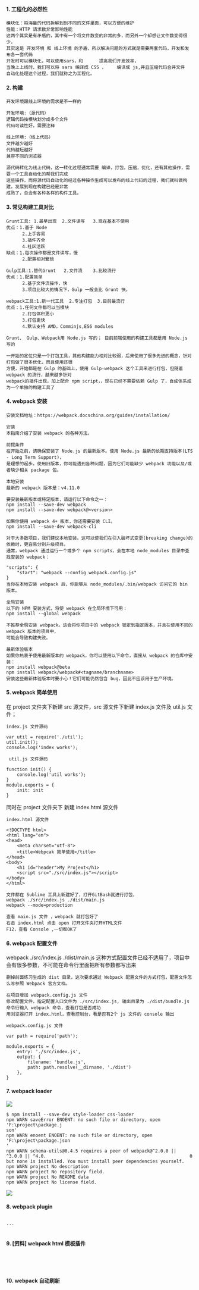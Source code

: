 #### 1.	工程化的必然性
```
模块化：将海量的代码拆解到到不同的文件里面，可以方便的维护
性能：HTTP 请求数非常影响性能
这两个其实是有矛盾的，其中有一个将文件数变的非常的多，而另外一个却想让文件数变得很少，
其实这是 开发环境 和 线上环境 的矛盾，所以解决问题的方式就是需要两套代码，开发和发布各一套代码
开发时可以模块化，可以使用sars，和      提高我们开发效率，
当晚上上线时，我们可以将 sars 编译成 CSS ，    编译成 js,并且压缩代码合并文件
自动化处理这个过程，我们就称之为工程化。

```
#### 2.	构建
```
开发环境跟线上环境的需求是不一样的

开发环境:（源代码）
逻辑代码按模块划分成多个文件
代码可读性好，需要注释

线上环境:（线上代码）
文件越少越好
代码越短越好
兼容不同的浏览器

源代码转化为线上代码，这一转化过程通常需要 编译，打包，压缩，优化，还有其他操作，需要一个工具自动化的帮我们完成
这些操作，而将源代码自动化的经过各种操作生成可以发布的线上代码的过程，我们就叫做构建，发展到现在构建已经是非常
成熟了，总会有各种各样的构件工具。

```
#### 3.	常见构建工具对比
```
Grunt工具: 1.最早出现  2.文件读写   3.现在基本不使用
优点：1.基于 Node
      2.上手容易
      3.插件齐全
      4.社区活跃      
缺点：1.每次操作都是文件读写，慢
      2.配置相对繁琐
      
Gulp工具:1.替代Grunt   2.文件流    3.比较流行
优点：1.配置简单  
      2.基于文件流操作，快
      3.项目比较大的情况下，Gulp 一般会比 Grunt 快。
      
webpack工具:1.新一代工具  2.专注打包  3.目前最流行
优点：1.任何文件都可以当模块
      2.打包体积更小
      3.打包更快
      4.默认支持 AMD，Comminjs,ES6 modules
      
Grunt、 Gulp、Webpack用 Node.js 写的； 目前前端使用的构建工具都是用 Node.js 写的

一开始的定位只是一个打包工具，其他构建能力相对比较弱，后来使用了很多先进的概念，针对打包做了很多优化，而且使用还很
方便，开始都是在 Gulp 的基础上，使用 Gulp-webpack 这个工具来进行打包，但随着 webpack 的流行，越来越多针对
webpack的插件出现，加上配合 npm script，，现在已经不需要依赖 Gulp 了，自成体系成为一个单独的构建工具了

```
#### 4.	webpack 安装
```
安装文档地址：https://webpack.docschina.org/guides/installation/

安装
本指南介绍了安装 webpack 的各种方法。

前提条件
在开始之前，请确保安装了 Node.js 的最新版本。使用 Node.js 最新的长期支持版本(LTS - Long Term Support)，
是理想的起步。使用旧版本，你可能遇到各种问题，因为它们可能缺少 webpack 功能以及/或者缺少相关 package 包。

本地安装
最新的 webpack 版本是：v4.11.0

要安装最新版本或特定版本，请运行以下命令之一：
npm install --save-dev webpack
npm install --save-dev webpack@<version>

如果你使用 webpack 4+ 版本，你还需要安装 CLI。
npm install --save-dev webpack-cli

对于大多数项目，我们建议本地安装。这可以使我们在引入破坏式变更(breaking change)的依赖时，更容易分别升级项目。
通常，webpack 通过运行一个或多个 npm scripts，会在本地 node_modules 目录中查找安装的 webpack：

"scripts": {
    "start": "webpack --config webpack.config.js"
}
当你在本地安装 webpack 后，你能够从 node_modules/.bin/webpack 访问它的 bin 版本。

全局安装
以下的 NPM 安装方式，将使 webpack 在全局环境下可用：
npm install --global webpack

不推荐全局安装 webpack。这会将你项目中的 webpack 锁定到指定版本，并且在使用不同的 webpack 版本的项目中，
可能会导致构建失败。

最新体验版本
如果你热衷于使用最新版本的 webpack，你可以使用以下命令，直接从 webpack 的仓库中安装：
npm install webpack@beta
npm install webpack/webpack#<tagname/branchname>
安装这些最新体验版本时要小心！它们可能仍然包含 bug，因此不应该用于生产环境。

```
#### 5.	webpack 简单使用

在 project 文件夹下新建 src 源文件，src 源文件下新建 index.js 文件及 util.js 文件；
```
index.js 文件源码

var util = require('./util');
util.init();
console.log('index works');
```
```
 util.js 文件源码

function init() {
    console.log('util works');
}
module.exports = {
    init: init
}

```
同时在 project 文件夹下 新建 index.html 源文件
```
index.html 源文件

<!DOCTYPE html>
<html lang="en">
<head>
    <meta charset="utf-8">
    <title>Webpcak 简单使用</title>
</head>
<body>
    <h1 id="header">My Projext</h1>
    <script src="./src/index.js"></script>
</body>
</html>
```
```
文件都在 Sublime 工具上新建好了，打开GitBash就进行打包，
webpack ./src/index.js ./dist/main.js
webpack --mode=production

查看 main.js 文件 ，webpack 就打包好了
右击 index.html 点击 open 打开文件夹打开HTML文件
F12，查看 Console ,一切都OK了
```

#### 6.	webpack 配置文件

webpack ./src/index.js ./dist/main.js
这种方式配置文件已经不适用了，项目中会有很多参数，不可能在命令行里面把所有参数都写出来

```
删掉前面练习生成的 dist 目录，这次要求通过 Webpack 配置文件的方式打包，配置文件怎么写参照 Webpack 官方文档。

在项目增加 webpack.config.js 文件
修改配置文件，指定配置入口文件为 ./src/index.js, 输出目录为 ./dist/bundle.js
命令行输入 webpack 命令，查看打包是否成功
用浏览器打开 index.html，查看控制台，看是否有2个 js 文件的 console 输出
```
```
webpack.config.js 文件

var path = require('path');

module.exports = {
    entry: './src/index.js',
    output: {
        filename: 'bundle.js',
        path: path.resolve(__dirname, './dist')
    },
}
```

#### 7.	webpack loader
![](https://raw.githubusercontent.com/lz109896/Web-datum/6ab30f5e345fdfce8b4560c82de7823799c685a8/webpack%20loader%201.png)
```
$ npm install --save-dev style-loader css-loader
npm WARN saveError ENOENT: no such file or directory, open 'F:\project\package.j                                                      son'
npm WARN enoent ENOENT: no such file or directory, open 'F:\project\package.json                                                      '
npm WARN schema-utils@0.4.5 requires a peer of webpack@^2.0.0 || ^3.0.0 || ^4.0.                                                      0 but none is installed. You must install peer dependencies yourself.
npm WARN project No description
npm WARN project No repository field.
npm WARN project No README data
npm WARN project No license field.
```
![](https://raw.githubusercontent.com/lz109896/Web-datum/6ab30f5e345fdfce8b4560c82de7823799c685a8/webpack%20loader%202.png)


#### 8.	webpack plugin
```

···


```
#### 9.	 [资料] webpack html 模板插件
```




```
#### 10.	webpack 自动刷新
```




```
